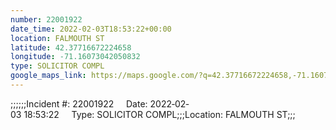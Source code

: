```yaml
---
number: 22001922
date_time: 2022-02-03T18:53:22+00:00
location: FALMOUTH ST
latitude: 42.37716672224658
longitude: -71.16073042050832
type: SOLICITOR COMPL
google_maps_link: https://maps.google.com/?q=42.37716672224658,-71.16073042050832
---
```


;;;;;;Incident #: 22001922     Date: 2022‐02‐03 18:53:22     Type: SOLICITOR COMPL;;;Location: FALMOUTH ST;;;
